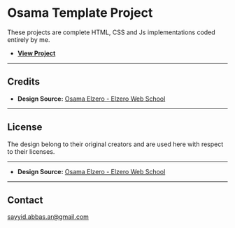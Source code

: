 # Osama Template Project

These projects are complete HTML, CSS and Js implementations coded entirely by me.   
- **[View Project](https://sayyid-abbas.github.io/osama-template-project/)**

---

## Credits
- **Design Source:** [Osama Elzero - Elzero Web School](https://elzero.org/)


---

## License
The design belong to their original creators and are used here with respect to their licenses.

---

- **Design Source:** [Osama Elzero - Elzero Web School](https://elzero.org/)
---

## Contact

sayyid.abbas.ar@gmail.com
